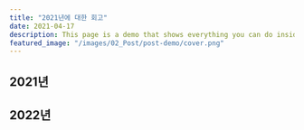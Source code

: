 ```yaml
---
title: "2021년에 대한 회고"
date: 2021-04-17
description: This page is a demo that shows everything you can do inside portfolio and blog posts.
featured_image: "/images/02_Post/post-demo/cover.png"
---
```


<!--![](/images/demo/demo-landscape.jpg) -->

## 2021년

##

## 2022년
